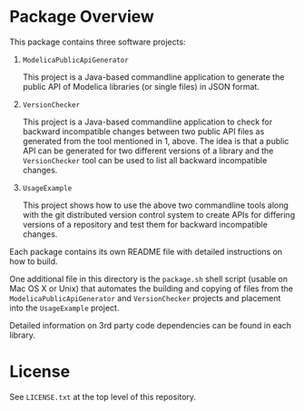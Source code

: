 # Package Overview

This package contains three software projects:

1. `ModelicaPublicApiGenerator`

    This project is a Java-based commandline application to generate the public
    API of Modelica libraries (or single files) in JSON format.

2. `VersionChecker`

    This project is a Java-based commandline application to check for backward
    incompatible changes between two public API files as generated from the
    tool mentioned in 1, above. The idea is that a public API can be generated
    for two different versions of a library and the `VersionChecker` tool can
    be used to list all backward incompatible changes.

3. `UsageExample`

    This project shows how to use the above two commandline tools along with
    the git distributed version control system to create APIs for differing
    versions of a repository and test them for backward incompatible changes.

Each package contains its own README file with detailed instructions on how
to build.

One additional file in this directory is the `package.sh` shell script
(usable on Mac OS X or Unix) that automates the building and copying of
files from the `ModelicaPublicApiGenerator` and `VersionChecker` projects
and placement into the `UsageExample` project.

Detailed information on 3rd party code dependencies can be found in each
library.

# License

See `LICENSE.txt` at the top level of this repository.
